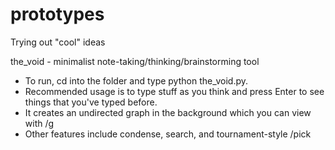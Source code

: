 # prototypes
Trying out "cool" ideas

the_void - minimalist note-taking/thinking/brainstorming tool
- To run, cd into the folder and type python the_void.py.
- Recommended usage is to type stuff as you think and press Enter to see things that you've typed before.
- It creates an undirected graph in the background which you can view with /g
- Other features include condense, search, and tournament-style /pick

